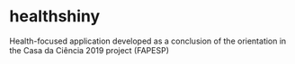 # healthshiny
Health-focused application developed as a conclusion of the orientation in the Casa da Ciência 2019 project (FAPESP)

